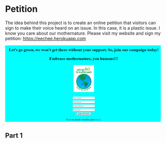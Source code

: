 # Petition
The idea behind this project is to create an online petition that visitors can sign to make their voice heard on an issue. In this case, it is a plastic issue. I know you care about our mothernature. Please visit my website and sign my petition: https://eechee.herokuapp.com

<img src="Petition-no-plastics.png">

## Part 1 
